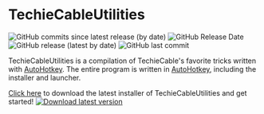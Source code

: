 # TechieCableUtilities
![GitHub commits since latest release (by date)](https://img.shields.io/github/commits-since/techiecable/techiecableutilities/latest?label=commits%20since%20latest%20release)
![GitHub Release Date](https://img.shields.io/github/release-date/techiecable/techiecableutilities?label=lastest%20release%20date)
![GitHub release (latest by date)](https://img.shields.io/github/v/release/techiecable/techiecableutilities?label=latest%20release)
![GitHub last commit](https://img.shields.io/github/last-commit/techiecable/techiecableutilities)

TechieCableUtilities is a compilation of TechieCable's favorite tricks written with [AutoHotkey](https://www.autohotkey.com/). The entire program is written in [AutoHotkey](https://www.autohotkey.com/), including the installer and launcher.

[Click here](https://github.com/TechieCable/TechieCableUtilities/releases/latest/download/TCUSetup.exe) to download the latest installer of TechieCableUtilities and get started!
[![Download latest version](https://img.shields.io/static/v1?label=Download&message=latest+version&color=purple)](https://github.com/TechieCable/TechieCableUtilities/releases/latest/download/TCUSetup.exe)
